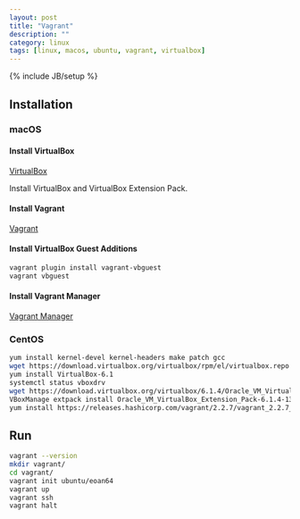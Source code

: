 ```yaml
---
layout: post
title: "Vagrant"
description: ""
category: linux
tags: [linux, macos, ubuntu, vagrant, virtualbox]
---
```

{% include JB/setup %}

## Installation

### macOS

#### Install VirtualBox

[VirtualBox](https://www.virtualbox.org/)

Install VirtualBox and VirtualBox Extension Pack.

#### Install Vagrant

[Vagrant](https://www.vagrantup.com/downloads.html)

#### Install VirtualBox Guest Additions

```sh
vagrant plugin install vagrant-vbguest
vagrant vbguest
```

#### Install Vagrant Manager

[Vagrant Manager](http://vagrantmanager.com/)

### CentOS

```sh
yum install kernel-devel kernel-headers make patch gcc
wget https://download.virtualbox.org/virtualbox/rpm/el/virtualbox.repo -P /etc/yum.repos.d
yum install VirtualBox-6.1
systemctl status vboxdrv
wget https://download.virtualbox.org/virtualbox/6.1.4/Oracle_VM_VirtualBox_Extension_Pack-6.1.4-136177.vbox-extpack
VBoxManage extpack install Oracle_VM_VirtualBox_Extension_Pack-6.1.4-136177.vbox-extpack
yum install https://releases.hashicorp.com/vagrant/2.2.7/vagrant_2.2.7_x86_64.rpm
```

## Run

```sh
vagrant --version
mkdir vagrant/
cd vagrant/
vagrant init ubuntu/eoan64
vagrant up
vagrant ssh
vagrant halt
```
